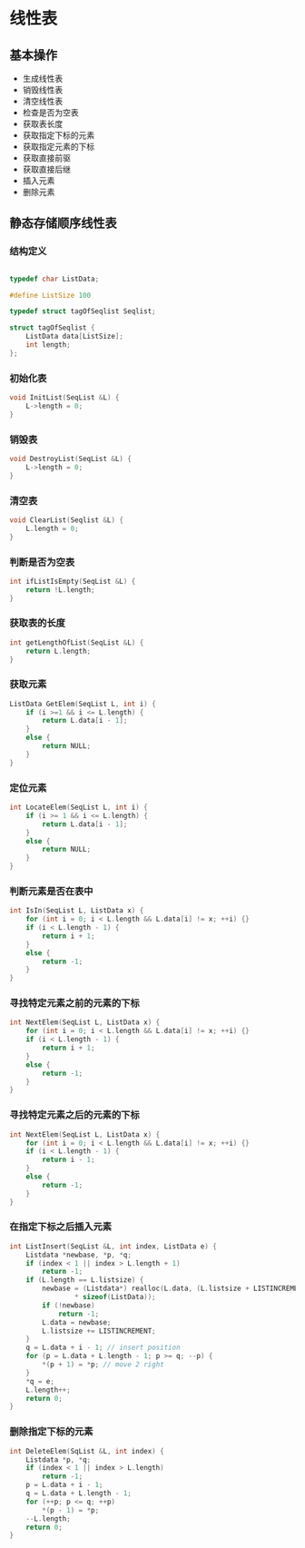 # 线性表

## 基本操作

- 生成线性表
- 销毁线性表
- 清空线性表
- 检查是否为空表
- 获取表长度
- 获取指定下标的元素
- 获取指定元素的下标
- 获取直接前驱
- 获取直接后继
- 插入元素
- 删除元素

## 静态存储顺序线性表

### 结构定义
```c++

typedef char ListData;

#define ListSize 100

typedef struct tagOfSeqlist Seqlist;

struct tagOfSeqlist {
    ListData data[ListSize];
    int length;
}; 
```

### 初始化表
```c++
void InitList(SeqList &L) {
    L->length = 0;
}
```

### 销毁表
```c++
void DestroyList(SeqList &L) {
    L->length = 0;
}
```

### 清空表
```c++
void ClearList(Seqlist &L) {
    L.length = 0;
}
```

### 判断是否为空表
```c++
int ifListIsEmpty(SeqList &L) {
    return !L.length;
}
```

### 获取表的长度
```c++
int getLengthOfList(SeqList &L) {
    return L.length;
}
```

### 获取元素
```c++
ListData GetElem(SeqList L, int i) {
    if (i >=1 && i <= L.length) {
        return L.data[i - 1];
    }
    else {
        return NULL;
    }
}
```

### 定位元素
```c++
int LocateElem(SeqList L, int i) {
    if (i >= 1 && i <= L.length) {
        return L.data[i - 1];
    }
    else {
        return NULL;
    }
}
```

### 判断元素是否在表中
```c++
int IsIn(SeqList L, ListData x) {
    for (int i = 0; i < L.length && L.data[i] != x; ++i) {}
    if (i < L.length - 1) {
        return i + 1;
    }
    else {
        return -1;
    }
}
```

### 寻找特定元素之前的元素的下标
```c++
int NextElem(SeqList L, ListData x) {
    for (int i = 0; i < L.length && L.data[i] != x; ++i) {}
    if (i < L.length - 1) {
        return i + 1;
    }
    else {
        return -1;
    }
}
```

### 寻找特定元素之后的元素的下标
```c++
int NextElem(SeqList L, ListData x) {
    for (int i = 0; i < L.length && L.data[i] != x; ++i) {}
    if (i < L.length - 1) {
        return i - 1;
    }
    else {
        return -1;
    }
}
```

### 在指定下标之后插入元素
```c++
int ListInsert(SeqList &L, int index, ListData e) {
    Listdata *newbase, *p, *q;
    if (index < 1 || index > L.length + 1)
        return -1;
    if (L.length == L.listsize) {
        newbase = (Listdata*) realloc(L.data, (L.listsize + LISTINCREMENT)
                * sizeof(ListData));
        if (!newbase)
            return -1;
        L.data = newbase;
        L.listsize += LISTINCREMENT;
    }
    q = L.data + i - 1; // insert position
    for (p = L.data + L.length - 1; p >= q; --p) {
        *(p + 1) = *p; // move 2 right
    }
    *q = e;
    L.length++;
    return 0;
}
```

### 删除指定下标的元素
```c++
int DeleteElem(SqList &L, int index) {
    Listdata *p, *q;
    if (index < 1 || index > L.length)
        return -1;
    p = L.data + i - 1;
    q = L.data + L.length - 1;
    for (++p; p <= q; ++p)
        *(p - 1) = *p;
    --L.length;
    return 0;
}
```
